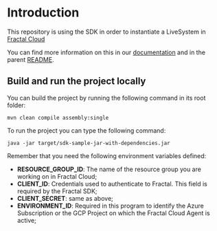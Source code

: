 # Introduction

This repository is using the SDK in order to instantiate a LiveSystem in [Fractal Cloud](https://fractal.cloud/)

You can find more information on this in our [documentation](https://fractal.cloud/docs) and in the parent [README](../README.md).

## Build and run the project locally

You can build the project by running the following command in its root folder:

`mvn clean compile assembly:single`

To run the project you can type the following command:

`java -jar target/sdk-sample-jar-with-dependencies.jar`

Remember that you need the following environment variables defined:

* **RESOURCE_GROUP_ID**: The name of the resource group you are working on in Fractal Cloud;
* **CLIENT_ID**: Credentials used to authenticate to Fractal. This field is required by the Fractal SDK;
* **CLIENT_SECRET**: same as above;
* **ENVIRONMENT_ID**: Required in this program to identify the Azure Subscription or the GCP Project on which the Fractal Cloud Agent is active;
